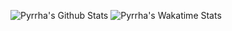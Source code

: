 ![Pyrrha's Github Stats](https://github-readme-stats.vercel.app/api?username=pyrrhadevs&show_icons=true&theme=jolly)
![Pyrrha's Wakatime Stats](https://github-readme-stats.vercel.app/api/wakatime?username=PyrrhaDev&theme=jolly&show_icons=true)
